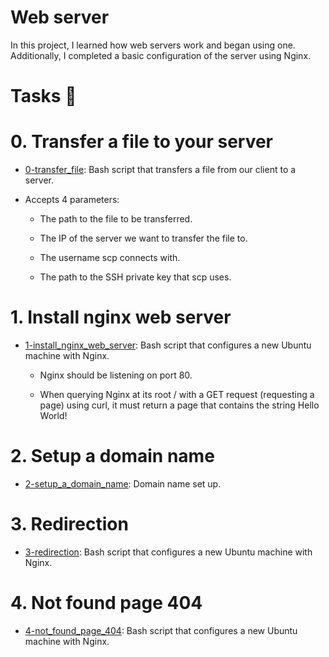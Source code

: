 # Web server

In this project, I learned how web servers work and began using one. Additionally, I completed a basic configuration of the server using Nginx.

# Tasks 📃

# 0. Transfer a file to your server

  + <u>[0-transfer_file]()</u>: Bash script that transfers a file from our client to a server.

  + Accepts 4 parameters:

	+ The path to the file to be transferred.

	+ The IP of the server we want to transfer the file to.

	+ The username scp connects with.

	+ The path to the SSH private key that scp uses.

# 1. Install nginx web server

  + <u>[1-install_nginx_web_server]()</u>: Bash script that configures a new Ubuntu machine with Nginx.

	+ Nginx should be listening on port 80.

	+ When querying Nginx at its root / with a GET request (requesting a page) using curl, it must return a page that contains the string Hello World!

# 2. Setup a domain name

  + <u>[2-setup_a_domain_name]()</u>: Domain name set up.

# 3. Redirection

  + <u>[3-redirection]()</u>: Bash script that configures a new Ubuntu machine with Nginx.

# 4. Not found page 404

  + <u>[4-not_found_page_404]()</u>: Bash script that configures a new Ubuntu machine with Nginx.
